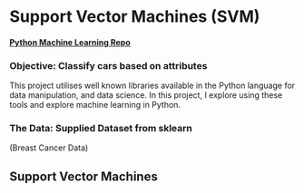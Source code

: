 # Support Vector Machines (SVM)
#### [Python Machine Learning Repo](https://github.com/elsowiny/Python-Machine-Learning)

### Objective: Classify cars based on attributes
This project utilises well known libraries available in the Python language for data manipulation, and data science. 
In this project, I explore using these tools and explore machine learning in Python. 


### The Data: Supplied Dataset from sklearn
(Breast Cancer Data)

## Support Vector Machines